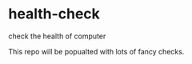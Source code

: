 # health-check
check the health of computer

This repo will be popualted with lots of fancy checks.
